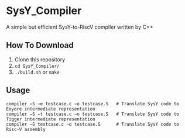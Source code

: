 # SysY_Compiler

A simple but efficient SysY-to-RiscV compiler written by C++


## How To Download
1. Clone this repository
2. `cd SysY_Compiler/`
3. `./build.sh` or `make`


## Usage
```shell
compiler −S −e testcase.c −o testcase.S   # Translate SysY code to Eeyore intermediate representation
compiler −S −t testcase.c −o testcase.S   # Translate SysY code to Tigger intermediate representation
compiler −S testcase.c −o testcase.S      # Translate SysY code to Risc-V assembly
```
